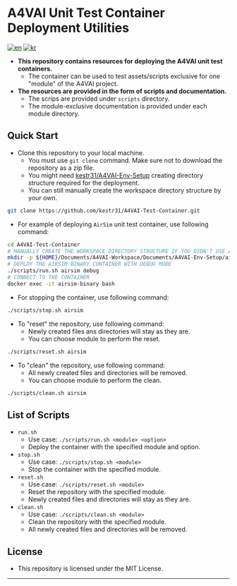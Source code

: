 # A4VAI Unit Test Container Deployment Utilities

[![en](https://img.shields.io/badge/lang-en-red.svg)](./README.md)
[![kr](https://img.shields.io/badge/lang-kr-blue.svg)](./README-KR.md)

- **This repository contains resources for deploying the A4VAI unit test containers.**
    - The container can be used to test assets/scripts exclusive for one "module" of the A4VAI project.
- **The resources are provided in the form of scripts and documentation.**
    - The scrips are provided under `scripts` directory.
    - The module-exclusive documentation is provided under each module directory.

## Quick Start

- Clone this repository to your local machine.
    - You must use `git clone` command. Make sure not to download the repository as a zip file.
    - You might need [kestr31/A4VAI-Env-Setup](https://github.com/kestr31/A4VAI-Env-Setup) creating directory structure required for the deployment.
    - You can still manually create the workspace directory structure by your own.

```bash
git clone https://github.com/kestr31/A4VAI-Test-Container.git
```

- For example of deploying `AirSim` unit test container, use following command:

```bash
cd A4VAI-Test-Container
# MANUALLY CREATE THE WORKSPACE DIRECTORY STRUCTURE IF YOU DIDN'T USE A4VAI-Env-Setup
mkdir -p ${HOME}/Documents/A4VAI-Workspace/Documents/A4VAI-Env-Setup/airsim_ws
# DEPLOY THE AIRSIM BINARY CONTAINER WITH DEBUG MODE
./scripts/run.sh airsim debug
# CONNECT TO THE CONTAINER
docker exec -it airsim-binary bash
```

- For stopping the container, use following command:

```bash
./scripts/stop.sh airsim
```

- To "reset" the repository, use following command:
    - Newly created files ans directories will stay as they are.
    - You can choose module to perform the reset.

```bash
./scripts/reset.sh airsim
```

- To "clean" the repository, use following command:
    - All newly created files and directories will be removed.
    - You can choose module to perform the clean.

```bash
./scripts/clean.sh airsim
```

## List of Scripts

- `run.sh`
    - Use case: `./scripts/run.sh <module> <option>`
    - Deploy the container with the specified module and option.
- `stop.sh`
    - Use case: `./scripts/stop.sh <module>`
    - Stop the container with the specified module.
- `reset.sh`
    - Use case: `./scripts/reset.sh <module>`
    - Reset the repository with the specified module.
    - Newly created files and directories will stay as they are.
- `clean.sh`
    - Use case: `./scripts/clean.sh <module>`
    - Clean the repository with the specified module.
    - All newly created files and directories will be removed.

## License

- This repository is licensed under the MIT License.

---
